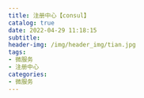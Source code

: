 ```yaml
---
title: 注册中心【consul】
catalog: true
date: 2022-04-29 11:18:15
subtitle:
header-img: /img/header_img/tian.jpg
tags:
- 微服务
- 注册中心
categories:
- 微服务
---
```


